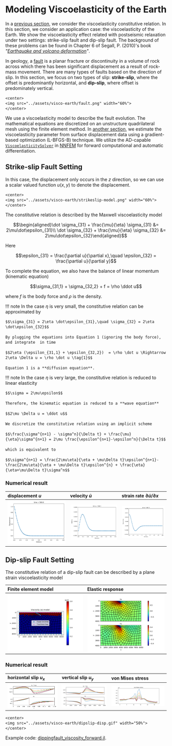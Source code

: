 # Modeling Viscoelasticity of the Earth  

In a [previous section](https://kailaix.github.io/PoreFlow.jl/dev/viscoelasticity/), we consider the viscoelasticity constitutive relation. In this section, we consider an application case: the viscoelasticity of the Earth. We show the viscoelasticity effect related with postseismic relaxation under two settings: strike-slip fault and dip-slip fault. The background of these problems can be found in Chapter 6 of Segall, P. (2010)'s book *"[Earthquake and volcano deformation](https://press.princeton.edu/books/hardcover/9780691133027/earthquake-and-volcano-deformation)"*.


In geology, a [fault](https://en.wikipedia.org/wiki/Fault_(geology)) is a planar fracture or discontinuity in a volume of rock across which there has been significant displacement as a result of rock-mass movement. There are many types of faults based on the direction of slip. In this section, we focus on two types of slip: **strike-slip**, where the offset is predominantly horizontal, and **dip-slip**, where offset is predominately vertical. 


```@raw html
<center>
<img src="../assets/visco-earth/fault.png" width="60%">
</center>
```

We use a viscoelasticity model to describe the fault evolution. The mathematical equations are discretized on an unstructure quadrilateral mesh using the finite element method. In [another section](https://kailaix.github.io/PoreFlow.jl/dev/inv_viscoelasticity_earth/), we estimate the viscoelasticity parameter from surface displacement data using a gradient-based optimization (L-BFGS-B) technique.  We utilize the AD-capable [`ViscoelasticitySolver`](@ref) in [NNFEM](https://github.com/kailaix/NNFEM.jl/) for forward computational and automatic differentiation. 

## Strike-slip Fault Setting

In this case, the displacement only occurs in the $z$ direction, so we can use a scalar valued function $u(x,y)$ to denote the displacement. 

```@raw html
<center>
<img src="../assets/visco-earth/strikeslip-model.png" width="60%">
</center>
```

The constitutive relation is described by the Maxwell viscoelasticity model

$$\begin{aligned}\dot \sigma_{31} + \frac{\mu}{\eta} \sigma_{31} &= 2\mu\dot\epsilon_{31}\\ \dot \sigma_{32} + \frac{\mu}{\eta} \sigma_{32} &= 2\mu\dot\epsilon_{32}\end{aligned}$$

Here

$$\epsilon_{31} = \frac{\partial u}{\partial x},\quad \epsilon_{32} = \frac{\partial u}{\partial y}$$

To complete the equation, we also have the balance of linear momentum (kinematic equation)

$$\sigma_{31,1} + \sigma_{32,2} + f = \rho \ddot u$$

where $f$ is the body force and $\rho$ is the density. 

!!! note
    In the case $\eta$ is very small, the constitutive relation can be approximated by  

    $$\sigma_{31} = 2\eta \dot\epsilon_{31},\quad \sigma_{32} = 2\eta \dot\epsilon_{32}$$
    
    By plugging the equations into Equation 1 (ignoring the body force), and integrate  in time
    
    $$2\eta (\epsilon_{31,1} + \epsilon_{32,2})  = \rho \dot u \Rightarrow 2\eta \Delta u = \rho \dot u \tag{1}$$
    
    Equation 1 is a **diffusion equation**. 

!!! note
    In the case $\eta$ is very large, the constitutive relation is reduced to linear elasticity

    $$\sigma = 2\mu\epsilon$$
    
    Therefore, the kinematic equation is reduced to a **wave equation**
    
    $$2\mu \Delta u = \ddot u$$
    
    We discretize the constitutive relation using an implicit scheme
    
    $$\frac{\sigma^{n+1} - \sigma^n}{\Delta t} + \frac{\mu}{\eta}\sigma^{n+1} = 2\mu \frac{\epsilon^{n+1}-\epsilon^n}{\Delta t}$$
    
    which is equivalent to 
    
    $$\sigma^{n+1} = \frac{2\mu\eta}{\eta + \mu\Delta t}\epsilon^{n+1}- \frac{2\mu\eta}{\eta + \mu\Delta t}\epsilon^{n} + \frac{\eta}{\eta+\mu\Delta t}\sigma^n$$




### Numerical result

|displacement $u$                                 |velocity $\dot u$                              | strain rate   $\partial \dot u / \partial x$     |
|:------------------------------------------------|:----------------------------------------------|:-------------------------------------------------|
|![](./assets/visco-earth/strikeslip-disp.gif)   |![](./assets/visco-earth/strikeslip-velocity.gif)    |![](./assets/visco-earth/strikeslip-strain_rate.gif)      |

## Dip-slip Fault Setting

The constitutive relation of a dip-slip fault can be described by a plane strain viscoelasticity model


|Finite element model                             |Elastic response                               | 
|:------------------------------------------------|:----------------------------------------------|
|![](./assets/visco-earth/dipslip-model.png)      |![](./assets/visco-earth/dipslip-elastic.png)  |


### Numerical result

|horizontal slip $u_x$                            |vertical slip $u_y$                             | von Mises stress     |
|:------------------------------------------------|:----------------------------------------------|:-------------------------------------------------|
|![](./assets/visco-earth/dipslip-ux.png)   |![](./assets/visco-earth/dipslip-uy.png)    |![](./assets/visco-earth/dipslip-vonMises.png)     |

```@raw html
<center>
<img src="../assets/visco-earth/dipslip-disp.gif" width="50%">
</center>
```


Example code: [dippingfault_viscosity_forward.jl](https://github.com/kailaix/PoreFlow.jl/blob/master/research/earthquake/dipslip/dippingfault_viscosity_forward.jl).